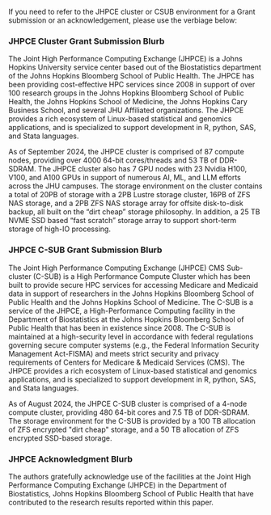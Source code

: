 If you need to refer to the JHPCE cluster or CSUB environment for a Grant submission or an acknowledgement, please use the verbiage below:

### JHPCE Cluster Grant Submission Blurb

The Joint High Performance Computing Exchange (JHPCE) is a Johns Hopkins University service center based out of the Biostatistics department of the Johns Hopkins 
Bloomberg School of Public Health. The JHPCE has been providing cost-effective HPC services since 2008 in support of over 100 research groups in the 
Johns Hopkins Bloomberg School of Public Health, the Johns Hopkins School of Medicine, the Johns Hopkins Cary Business School, and several JHU Affiliated organizations.
The JHPCE provides a rich ecosystem of Linux-based statistical and genomics applications, and is specialized to support development in R, python, SAS, and Stata languages.

As of September 2024, the JHPCE cluster is comprised of 87 compute nodes, providing over 4000 64-bit cores/threads and 53 TB of DDR-SDRAM. The JHPCE cluster also has 7 GPU nodes 
with 23 Nvidia H100, V100, and A100 GPUs in support of numerous AI, ML, and LLM efforts across the JHU campuses. The storage environment on the cluster contains 
a total of 20PB of storage with a 2PB Lustre storage cluster, 16PB of ZFS NAS storage, and a 2PB ZFS NAS storage array for offsite disk-to-disk backup, 
all built on the “dirt cheap” storage philosophy.  In addition, a 25 TB NVME SSD based “fast scratch” storage array to support short-term storage of 
high-IO processing. 

### JHPCE C-SUB Grant Submission Blurb

The Joint High Performance Computing Exchange (JHPCE) CMS Sub-cluster (C-SUB) is a High Performance Compute Cluster which has been built to 
provide secure HPC services for accessing Medicare and Medicaid data in support of researchers in the Johns Hopkins Bloomberg School of Public Health 
and the Johns Hopkins School of Medicine. The C-SUB is a service of the JHPCE, a High-Performance Computing facility in the 
Department of Biostatistics at the Johns Hopkins Bloomberg School of Public Health that has been in existence since 2008. 
The C-SUB is maintained at a high-security level in accordance with federal regulations governing secure computer 
systems (e.g., the Federal Information Security Management Act-FISMA) and meets strict security and privacy requirements of Centers for Medicare & Medicaid Services (CMS).
The JHPCE provides a rich ecosystem of Linux-based statistical and genomics applications, and is specialized to support development in R, python, SAS, and Stata languages.

As of August 2024, the JHPCE C-SUB cluster is comprised of a 4-node compute cluster, providing 480 64-bit cores  and 7.5 TB of DDR-SDRAM. The storage environment
for the C-SUB is provided by a 100 TB allocation of ZFS encrypted "dirt cheap" storage, and a 50 TB allocation of ZFS encrypted SSD-based storage.

### JHPCE Acknowledgment Blurb

The authors gratefully acknowledge use of the facilities at the Joint High Performance Computing Exchange (JHPCE) in the Department of Biostatistics, 
Johns Hopkins Bloomberg School of Public Health that have contributed to the research results reported within this paper.

